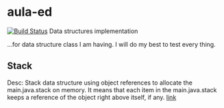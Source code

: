 # aula-ed
[![Build Status](https://travis-ci.org/yanmarques/aula-ed.svg?branch=master)](https://travis-ci.org/yanmarques/aula-ed)
Data structures implementation

...for data structure class I am having. I will do my best to test every thing.

## Stack
Desc: Stack data structure using object references to allocate the main.java.stack on memory. It means that each item in the main.java.stack
keeps a reference of the object right above itself, if any.
[link](src/main.java.stack/)
